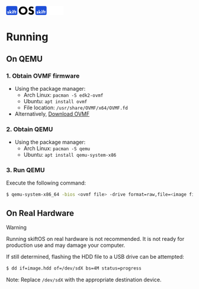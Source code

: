 <img src="logo-light.svg#gh-light-mode-only" height="24" />
<img src="logo-dark.svg#gh-dark-mode-only" height="24" />

# Running

## On QEMU

### 1. Obtain OVMF firmware

- Using the package manager:
  - Arch Linux: `pacman -S edk2-ovmf`
  - Ubuntu: `apt install ovmf`
  - File location: `/usr/share/OVMF/x64/OVMF.fd`
- Alternatively, [Download OVMF](https://retrage.github.io/edk2-nightly)

### 2. Obtain QEMU

- Using the package manager:
  - Arch Linux: `pacman -S qemu`
  - Ubuntu: `apt install qemu-system-x86`

### 3. Run QEMU

Execute the following command:

```bash
$ qemu-system-x86_64 -bios <ovmf file> -drive format=raw,file=<image file> -m 512M -serial stdio -enable-kvm
```

## On Real Hardware

> [!WARNING]
> Running skiftOS on real hardware is not recommended. It is not ready for production use and may damage your computer.

If still determined, flashing the HDD file to a USB drive can be attempted:

```bash
$ dd if=image.hdd of=/dev/sdX bs=4M status=progress
```
Note: Replace `/dev/sdX` with the appropriate destination device.
